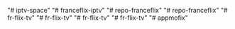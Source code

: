 "# iptv-space" 
"# franceflix-iptv" 
"# repo-franceflix" 
"# repo-franceflix" 
"# fr-flix-tv" 
"# fr-flix-tv" 
"# fr-flix-tv" 
"# fr-flix-tv" 
"# appmofix" 

